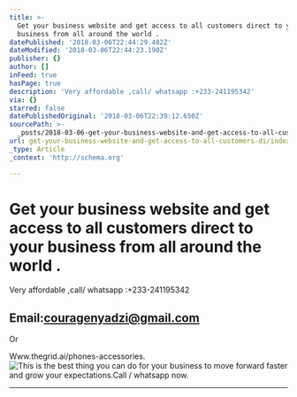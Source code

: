 ```yaml
---
title: >-
  Get your business website and get access to all customers direct to your
  business from all around the world .
datePublished: '2018-03-06T22:44:29.482Z'
dateModified: '2018-03-06T22:44:23.190Z'
publisher: {}
author: []
inFeed: true
hasPage: true
description: 'Very affordable ,call/ whatsapp :+233-241195342'
via: {}
starred: false
datePublishedOriginal: '2018-03-06T22:39:12.650Z'
sourcePath: >-
  _posts/2018-03-06-get-your-business-website-and-get-access-to-all-customers-di.md
url: get-your-business-website-and-get-access-to-all-customers-di/index.html
_type: Article
_context: 'http://schema.org'

---
```

# Get your business website and get access to all customers direct to your business from all around the world .

Very affordable ,call/ whatsapp :+233-241195342

## Email:couragenyadzi@gmail.com

Or 

Www.thegrid.ai/phones-accessories.
![This is the best thing you can do for your business to move forward faster and grow your expectations.Call / whatsapp now.](https://the-grid-user-content.s3-us-west-2.amazonaws.com/da5b0674-1e0e-45ad-9296-2422dd1fc1d0.png)

---